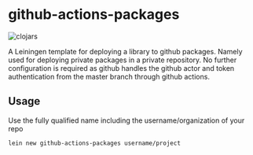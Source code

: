# github-actions-packages
![clojars](https://img.shields.io/clojars/v/github-actions-packages/lein-template.svg)

A Leiningen template for deploying a library to github packages. Namely used
 for deploying private packages in a private repository. No further
  configuration is required as github handles the github actor and token
   authentication from the master branch through github actions.

## Usage

Use the fully qualified name including the username/organization of your repo
```.sh
lein new github-actions-packages username/project
```


